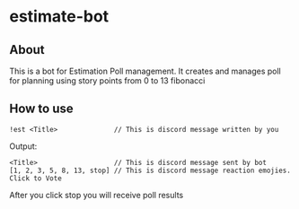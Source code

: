 # estimate-bot

## About

This is a bot for Estimation Poll management. It creates and manages poll for planning using story points from 0 to 13 fibonacci

## How to use

```
!est <Title>              // This is discord message written by you
```

Output:

```
<Title>                   // This is discord message sent by bot
[1, 2, 3, 5, 8, 13, stop] // This is discord message reaction emojies. Click to Vote
```

After you click stop you will receive poll results
